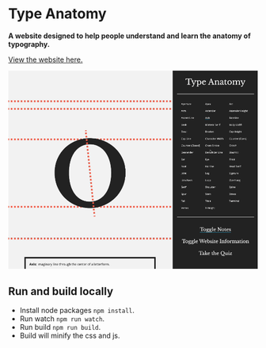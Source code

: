 # Type Anatomy
__A website designed to help people understand and learn the anatomy of typography.__

[View the website here.](https://type-anatomy.web.app/)

![Demo image](demo.gif)

## Run and build locally
- Install node packages ``npm install``.
- Run watch ``npm run watch``.
- Run build ``npm run build``.
- Build will minify the css and js.